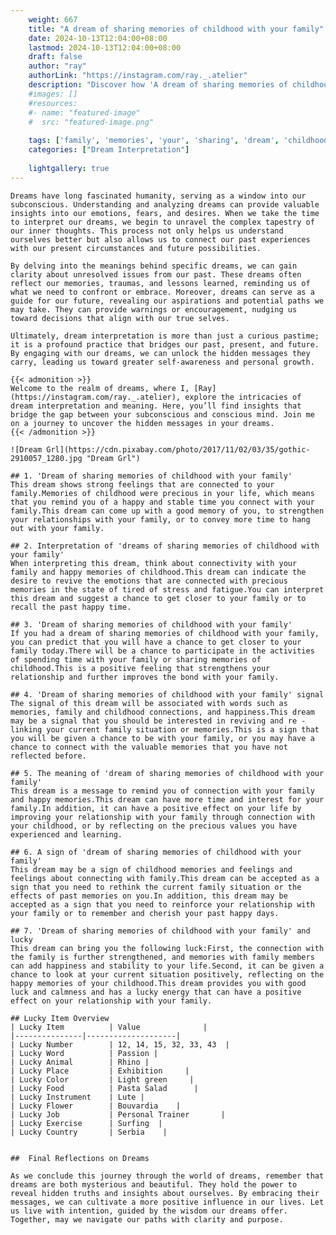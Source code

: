 ```yaml
---
    weight: 667
    title: "A dream of sharing memories of childhood with your family"  # Assuming 'title' column exists
    date: 2024-10-13T12:04:00+08:00
    lastmod: 2024-10-13T12:04:00+08:00
    draft: false
    author: "ray"
    authorLink: "https://instagram.com/ray._.atelier"
    description: "Discover how 'A dream of sharing memories of childhood with your family' can interpret your future and uncover its significant meanings in your life."
    #images: []
    #resources:
    #- name: "featured-image"
    #  src: "featured-image.png"
    
    tags: ['family', 'memories', 'your', 'sharing', 'dream', 'childhood', 'of', 'A', 'with']
    categories: ["Dream Interpretation"]
    
    lightgallery: true
---
```

    
    Dreams have long fascinated humanity, serving as a window into our subconscious. Understanding and analyzing dreams can provide valuable insights into our emotions, fears, and desires. When we take the time to interpret our dreams, we begin to unravel the complex tapestry of our inner thoughts. This process not only helps us understand ourselves better but also allows us to connect our past experiences with our present circumstances and future possibilities.
    
    By delving into the meanings behind specific dreams, we can gain clarity about unresolved issues from our past. These dreams often reflect our memories, traumas, and lessons learned, reminding us of what we need to confront or embrace. Moreover, dreams can serve as a guide for our future, revealing our aspirations and potential paths we may take. They can provide warnings or encouragement, nudging us toward decisions that align with our true selves.
    
    Ultimately, dream interpretation is more than just a curious pastime; it is a profound practice that bridges our past, present, and future. By engaging with our dreams, we can unlock the hidden messages they carry, leading us toward greater self-awareness and personal growth.
    
    {{< admonition >}}
    Welcome to the realm of dreams, where I, [Ray](https://instagram.com/ray._.atelier), explore the intricacies of dream interpretation and meaning. Here, you’ll find insights that bridge the gap between your subconscious and conscious mind. Join me on a journey to uncover the hidden messages in your dreams.
    {{< /admonition >}}
    
    ![Dream Grl](https://cdn.pixabay.com/photo/2017/11/02/03/35/gothic-2910057_1280.jpg "Dream Grl")
    
    ## 1. 'Dream of sharing memories of childhood with your family'
    This dream shows strong feelings that are connected to your family.Memories of childhood were precious in your life, which means that you remind you of a happy and stable time you connect with your family.This dream can come up with a good memory of you, to strengthen your relationships with your family, or to convey more time to hang out with your family.
    
    ## 2. Interpretation of 'dreams of sharing memories of childhood with your family'
    When interpreting this dream, think about connectivity with your family and happy memories of childhood.This dream can indicate the desire to revive the emotions that are connected with precious memories in the state of tired of stress and fatigue.You can interpret this dream and suggest a chance to get closer to your family or to recall the past happy time.
    
    ## 3. 'Dream of sharing memories of childhood with your family'
    If you had a dream of sharing memories of childhood with your family, you can predict that you will have a chance to get closer to your family today.There will be a chance to participate in the activities of spending time with your family or sharing memories of childhood.This is a positive feeling that strengthens your relationship and further improves the bond with your family.
    
    ## 4. 'Dream of sharing memories of childhood with your family' signal
    The signal of this dream will be associated with words such as memories, family and childhood connections, and happiness.This dream may be a signal that you should be interested in reviving and re -linking your current family situation or memories.This is a sign that you will be given a chance to be with your family, or you may have a chance to connect with the valuable memories that you have not reflected before.
    
    ## 5. The meaning of 'dream of sharing memories of childhood with your family'
    This dream is a message to remind you of connection with your family and happy memories.This dream can have more time and interest for your family.In addition, it can have a positive effect on your life by improving your relationship with your family through connection with your childhood, or by reflecting on the precious values you have experienced and learning.
    
    ## 6. A sign of 'dream of sharing memories of childhood with your family'
    This dream may be a sign of childhood memories and feelings and feelings about connecting with family.This dream can be accepted as a sign that you need to rethink the current family situation or the effects of past memories on you.In addition, this dream may be accepted as a sign that you need to reinforce your relationship with your family or to remember and cherish your past happy days.
    
    ## 7. 'Dream of sharing memories of childhood with your family' and lucky
    This dream can bring you the following luck:First, the connection with the family is further strengthened, and memories with family members can add happiness and stability to your life.Second, it can be given a chance to look at your current situation positively, reflecting on the happy memories of your childhood.This dream provides you with good luck and calmness and has a lucky energy that can have a positive effect on your relationship with your family.
    
    ## Lucky Item Overview
    | Lucky Item          | Value              |
    |---------------|--------------------|
    | Lucky Number        | 12, 14, 15, 32, 33, 43  |
    | Lucky Word          | Passion |
    | Lucky Animal        | Rhino |
    | Lucky Place         | Exhibition     |
    | Lucky Color         | Light green     |
    | Lucky Food          | Pasta Salad      |
    | Lucky Instrument    | Lute |
    | Lucky Flower        | Bouvardia    |
    | Lucky Job           | Personal Trainer       |
    | Lucky Exercise      | Surfing  |
    | Lucky Country       | Serbia    |
    
    
    ##  Final Reflections on Dreams
    
    As we conclude this journey through the world of dreams, remember that dreams are both mysterious and beautiful. They hold the power to reveal hidden truths and insights about ourselves. By embracing their messages, we can cultivate a more positive influence in our lives. Let us live with intention, guided by the wisdom our dreams offer. Together, may we navigate our paths with clarity and purpose.
    